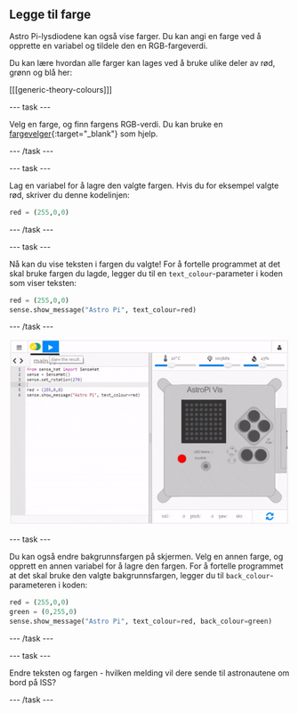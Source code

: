 ## Legge til farge

Astro Pi-lysdiodene kan også vise farger. Du kan angi en farge ved å opprette en variabel og tildele den en RGB-fargeverdi.

Du kan lære hvordan alle farger kan lages ved å bruke ulike deler av rød, grønn og blå her:

[[[generic-theory-colours]]]

\--- task \---

Velg en farge, og finn fargens RGB-verdi. Du kan bruke en [fargevelger](https://www.w3schools.com/colors/colors_rgb.asp){:target="_blank"} som hjelp.

\--- /task \---

\--- task \---

Lag en variabel for å lagre den valgte fargen. Hvis du for eksempel valgte rød, skriver du denne kodelinjen:

```python
red = (255,0,0)
```

\--- /task \---

\--- task \---

Nå kan du vise teksten i fargen du valgte! For å fortelle programmet at det skal bruke fargen du lagde, legger du til en `text_colour`-parameter i koden som viser teksten:

```python
red = (255,0,0)
sense.show_message("Astro Pi", text_colour=red)
```

\--- /task \---

![vise melding i farger](images/show-message-color.gif)

\--- task \---

Du kan også endre bakgrunnsfargen på skjermen. Velg en annen farge, og opprett en annen variabel for å lagre den fargen. For å fortelle programmet at det skal bruke den valgte bakgrunnsfargen, legger du til `back_colour`-parameteren i koden:

```python
red = (255,0,0)
green = (0,255,0)
sense.show_message("Astro Pi", text_colour=red, back_colour=green)
```

\--- /task \---

\--- task \---

Endre teksten og fargen - hvilken melding vil dere sende til astronautene om bord på ISS?

\--- /task \---